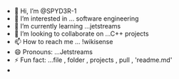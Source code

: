 - 👋 Hi, I’m @SPYD3R-1
- 👀 I’m interested in ... software engineering 
- 🌱 I’m currently learning ...jetstreams 
- 💞️ I’m looking to collaborate on ...C++ projects 
- 📫 How to reach me ... !wikisense 
- 😄 Pronouns: ...Jetstreams 
- ⚡ Fun fact: ...file , folder , projects , pull , 'readme.md'
- 

<!---
SPYD3R-1/SPYD3R-1 is a ✨ special ✨ repository because its `README.md` (this file) appears on your GitHub profile.
You can click the Preview link to take a look at your changes.
--->
